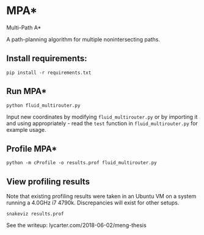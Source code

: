 # MPA*
Multi-Path A*

A path-planning algorithm for multiple nonintersecting paths.

## Install requirements:
```pip install -r requirements.txt```

## Run MPA*
```python fluid_multirouter.py```

Input new coordinates by modifying `fluid_multirouter.py` or by importing it and using appropriately - read the `test` function in `fluid_multirouter.py` for example usage.

## Profile MPA*
```python -m cProfile -o results.prof fluid_multirouter.py```

## View profiling results
Note that existing profiling results were taken in an Ubuntu VM on a system running a 4.0GHz i7 4790k. Discrepancies will exist for other setups.

```snakeviz results.prof```

See the writeup: lycarter.com/2018-06-02/meng-thesis